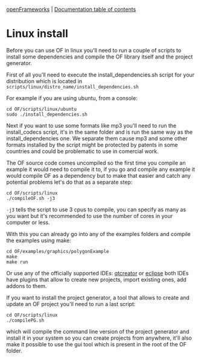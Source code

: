 [openFrameworks](http://openframeworks.cc/) | [Documentation table of contents](table_of_contents.md)

Linux install
==========

Before you can use OF in linux you'll need to run a couple of scripts to install some dependencies and compile the OF library itself and the project generator.

First of all you'll need to execute the install_dependencies.sh script for your distribution which is located in `scripts/linux/distro_name/install_dependencies.sh`

For example if you are using ubuntu, from a console:

```
cd OF/scripts/linux/ubuntu
sudo ./install_dependencies.sh
```

Next if you want to use some formats like mp3 you'll need to run the install_codecs script, it's in the same folder and is run the same way as the install_dependencies one. We separate them cause mp3 and some other formats installed by the script might be protected by patents in some countries and could be problematic to use in comercial work.

The OF source code comes uncompiled so the first time you compile an example it would need to compile it to, if you go and compile any example it would compile OF as a dependency but to make that easier and catch any potential problems let's do that as a separate step:

```
cd OF/scripts/linux
./compileOF.sh -j3
```

`-j3` tells the script to use 3 cpus to compile, you can specify as many as you want but it's recommended to use the number of cores in your computer or less.

With this you can already go into any of the examples folders and compile the examples using make:

```
cd OF/examples/graphics/polygonExample
make
make run
```

Or use any of the officially supported IDEs: [qtcreator](../qtcreator/) or [eclipse](../eclipse/) both IDEs have plugins that allow to create new projects, import existing ones, add addons to them.

If you want to install the project generator, a tool that allows to create and update an OF project you'll need to run a last script:

```
cd OF/scripts/linux
./compilePG.sh
```

which will compile the command line version of the project generator and install it in your system so you can create projects from anywhere, it'll also make it possible to use the gui tool which is present in the root of the OF folder.
